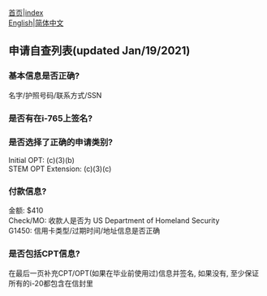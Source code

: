 [首页](https://ion2014.github.io/OPTActionLogs/index_ch)|[index](https://ion2014.github.io/OPTActionLogs)<br/>
[English](https://ion2014.github.io/OPTActionLogs/self_check_en)|[简体中文](https://ion2014.github.io/OPTActionLogs/self_check_ch)


## 申请自查列表(updated Jan/19/2021)

### 基本信息是否正确?
名字/护照号码/联系方式/SSN

### 是否有在i-765上签名?

### 是否选择了正确的申请类别?
Initial OPT: (c)(3)(b)\
STEM OPT Extension: (c)(3)(c) 

### 付款信息?
金额: $410\
Check/MO: 收款人是否为 US Department of Homeland Security\
G1450: 信用卡类型/过期时间/地址信息是否正确

### 是否包括CPT信息?
在最后一页补充CPT/OPT(如果在毕业前使用过)信息并签名, 如果没有, 至少保证所有的i-20都包含在信封里
